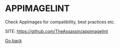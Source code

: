 # APPIMAGELINT
 
 Check AppImages for compatibility, best practices etc.
 
 SITE: https://github.com/TheAssassin/appimagelint

 [Go back](https://portable-linux-apps.github.io/apps.html)
